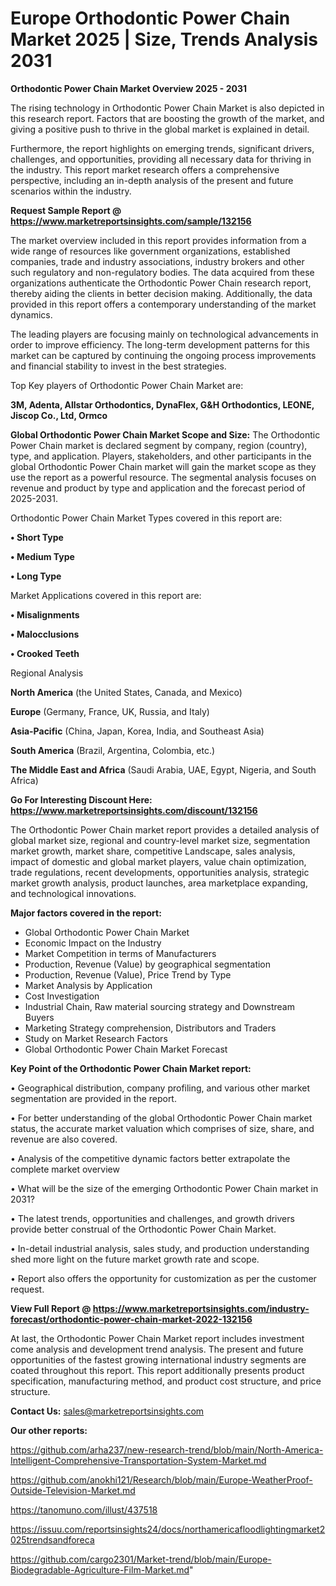  # Europe Orthodontic Power Chain Market 2025 | Size, Trends Analysis 2031

<Strong> Orthodontic Power Chain Market Overview 2025 - 2031</strong>

The rising technology in Orthodontic Power Chain Market is also depicted in this research report. Factors that are boosting the growth of the market, and giving a positive push to thrive in the global market is explained in detail.

Furthermore, the report highlights on emerging trends, significant drivers, challenges, and opportunities, providing all necessary data for thriving in the industry. This report market research offers a comprehensive perspective, including an in-depth analysis of the present and future scenarios within the industry.

<strong>Request Sample Report @ <a href=https://www.marketreportsinsights.com/sample/132156>https://www.marketreportsinsights.com/sample/132156</a></strong>

The market overview included in this report provides information from a wide range of resources like government organizations, established companies, trade and industry associations, industry brokers and other such regulatory and non-regulatory bodies. The data acquired from these organizations authenticate the Orthodontic Power Chain research report, thereby aiding the clients in better decision making. Additionally, the data provided in this report offers a contemporary understanding of the market dynamics.

The leading players are focusing mainly on technological advancements in order to improve efficiency. The long-term development patterns for this market can be captured by continuing the ongoing process improvements and financial stability to invest in the best strategies.

Top Key players of Orthodontic Power Chain Market are:

<strong>3M, Adenta, Allstar Orthodontics, DynaFlex, G&H Orthodontics, LEONE, Jiscop Co., Ltd, Ormco</strong>

<strong><b>Global Orthodontic Power Chain Market Scope and Size:</b></strong>
The Orthodontic Power Chain market is declared segment by company, region (country), type, and application. Players, stakeholders, and other participants in the global Orthodontic Power Chain market will gain the market scope as they use the report as a powerful resource. The segmental analysis focuses on revenue and product by type and application and the forecast period of 2025-2031.

Orthodontic Power Chain Market Types covered in this report are:

<strong>• Short Type

• Medium Type

• Long Type</strong>

Market Applications covered in this report are:

<strong>• Misalignments

• Malocclusions

• Crooked Teeth</strong> 

Regional Analysis

<strong>North America</strong> (the United States, Canada, and Mexico)

<strong>Europe</strong> (Germany, France, UK, Russia, and Italy)

<strong>Asia-Pacific</strong> (China, Japan, Korea, India, and Southeast Asia)

<strong>South America</strong> (Brazil, Argentina, Colombia, etc.)

<strong>The Middle East and Africa</strong> (Saudi Arabia, UAE, Egypt, Nigeria, and South Africa)

<strong>Go For Interesting Discount Here: <a href=https://www.marketreportsinsights.com/discount/132156>https://www.marketreportsinsights.com/discount/132156</a></strong>

The Orthodontic Power Chain market report provides a detailed analysis of global market size, regional and country-level market size, segmentation market growth, market share, competitive Landscape, sales analysis, impact of domestic and global market players, value chain optimization, trade regulations, recent developments, opportunities analysis, strategic market growth analysis, product launches, area marketplace expanding, and technological innovations.

<strong><b>Major factors covered in the report:</b></strong>
<ul>
  <li>Global Orthodontic Power Chain Market </li>
  <li>Economic Impact on the Industry</li>
  <li>Market Competition in terms of Manufacturers</li>
  <li>Production, Revenue (Value) by geographical segmentation</li>
  <li>Production, Revenue (Value), Price Trend by Type</li>
  <li>Market Analysis by Application</li>
  <li>Cost Investigation</li>
  <li>Industrial Chain, Raw material sourcing strategy and Downstream Buyers</li>
  <li>Marketing Strategy comprehension, Distributors and Traders</li>
  <li>Study on Market Research Factors</li>
  <li>Global Orthodontic Power Chain Market Forecast</li>
</ul>

<strong><b>Key Point of the Orthodontic Power Chain Market report:</b></strong>

• Geographical distribution, company profiling, and various other market segmentation are provided in the report.

• For better understanding of the global Orthodontic Power Chain market status, the accurate market valuation which comprises of size, share, and revenue are also covered.

• Analysis of the competitive dynamic factors better extrapolate the complete market overview

• What will be the size of the emerging Orthodontic Power Chain market in 2031?

• The latest trends, opportunities and challenges, and growth drivers provide better construal of the Orthodontic Power Chain Market.

• In-detail industrial analysis, sales study, and production understanding shed more light on the future market growth rate and scope.

• Report also offers the opportunity for customization as per the customer request.

<strong><b>View Full Report @ <a href=https://www.marketreportsinsights.com/industry-forecast/orthodontic-power-chain-market-2022-132156>https://www.marketreportsinsights.com/industry-forecast/orthodontic-power-chain-market-2022-132156</a></b></strong>


At last, the Orthodontic Power Chain Market report includes investment come analysis and development trend analysis. The present and future opportunities of the fastest growing international industry segments are coated throughout this report. This report additionally presents product specification, manufacturing method, and product cost structure, and price structure.

<strong>Contact Us:</strong>
sales@marketreportsinsights.com

<strong>Our other reports:</strong>

<a href=https://github.com/arha237/new-research-trend/blob/main/North-America-Intelligent-Comprehensive-Transportation-System-Market.md>https://github.com/arha237/new-research-trend/blob/main/North-America-Intelligent-Comprehensive-Transportation-System-Market.md</a>

<a href=https://github.com/anokhi121/Research/blob/main/Europe-WeatherProof-Outside-Television-Market.md>https://github.com/anokhi121/Research/blob/main/Europe-WeatherProof-Outside-Television-Market.md</a>

<a href=https://tanomuno.com/illust/437518>https://tanomuno.com/illust/437518</a>

<a href=https://issuu.com/reportsinsights24/docs/northamericafloodlightingmarket2025trendsandforeca>https://issuu.com/reportsinsights24/docs/northamericafloodlightingmarket2025trendsandforeca</a>

<a href=https://github.com/cargo2301/Market-trend/blob/main/Europe-Biodegradable-Agriculture-Film-Market.md>https://github.com/cargo2301/Market-trend/blob/main/Europe-Biodegradable-Agriculture-Film-Market.md</a>"

